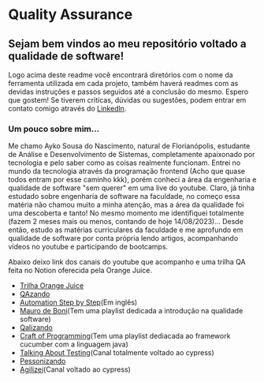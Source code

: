 # Quality Assurance

## Sejam bem vindos ao meu repositório voltado a qualidade de software!

Logo acima deste readme você encontrará diretórios com o nome da ferramenta utilizada em cada projeto, também haverá readmes com as devidas instruções e passos seguidos até a conclusão do mesmo.
Espero que gostem! Se tiverem critícas, dúvidas ou sugestões, podem entrar em contato comigo através do [Linkedln](https://www.linkedin.com/in/ayko-sousa-do-nascimento-3921881ba/).

### Um pouco sobre mim...
Me chamo Ayko Sousa do Nascimento, natural de Florianópolis, estudante de Análise e Desenvolvimento de Sistemas, completamente apaixonado por tecnologia e pelo saber como as coisas realmente funcionam.
Entrei no mundo da tecnologia através da programação frontend (Acho que quase todos entram por esse caminho kkk), porém conheci a área da engenharia e qualidade de software "sem querer" em uma live do youtube. Claro, já tinha estudado sobre engenharia de software na faculdade, no começo essa matéria não chamou muito a minha atenção, mas a área da qualidade foi uma descoberta e tanto! No mesmo momento me identifiquei totalmente (fazem 2 meses mais ou menos, contando de hoje 14/08/2023)... Desde então, estudo as matérias curriculares da faculdade e me aprofundo em qualidade de software por conta própria lendo artigos, acompanhando vídeos no youtube e participando de bootcamps.

Abaixo deixo link dos canais do youtube que acompanho e uma trilha QA feita no Notion oferecida pela Orange Juice.

- [Trilha Orange Juice](https://digital.fcamara.com.br/orange-evolution#rd-section-kw3v3wxs)
- [QAzando](https://www.youtube.com/@QAzando)
- [Automation Step by Step](https://www.youtube.com/@RaghavPal)(Em inglês)
- [Mauro de Boni](https://www.youtube.com/@maurodeboni)(Tem uma playlist dedicada a introdução na qualidade software)
- [Qalizando](https://www.youtube.com/@qalizando)
- [Craft of Programming](https://www.youtube.com/@CraftOfProgramming)(Tem uma playlist dediacada ao framework cucumber com a linguagem java)
- [Talking About Testing](https://www.youtube.com/@TalkingAboutTesting)(Canal totalmente voltado ao cypress)
- [Pessonizando](https://www.youtube.com/@pessonizando)
- [Agilizei](https://www.youtube.com/@Agilizei)(Canal voltado ao cypress)
